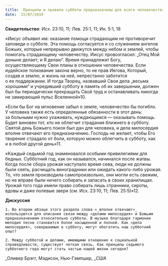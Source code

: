 ```yaml
---
title:  Принципы и правила субботы предназначены для всего человечества
date:  15/07/2019
---
```


**Свидетельство**: Исх. 23:10, 11; Лев. 25:1, 11; Ин. 5:1, 18

«Иисус объявил им: оказание помощи страдающим не противоречит заповеди о субботе. Эта помощь согласуется и со служением ангелов Божьих, которые непрерывно движутся между небом и землей, чтобы помогать страдающему человечеству. Иисус провозгласил: „Отец Мой доныне делает; и Я делаю“. Время принадлежит Богу, осуществляющему Свои планы в отношении человечества. Если иудейское толкование закона верно, то не прав Иегова, Который, создав и землю, и жизнь на ней, непрестанно заботится о ее поддержании. И тогда Творец, назвавший Свои дела „весьма хорошими“ и учредивший субботу в память об их завершении, должен был бы периодически прекращать Свой труд и останавливать никогда не замирающий пульс Вселенной»10.

«Если бы Бог на мгновение забыл о земле, человечество бы погибло. У человека также есть определенные обязанности в этот день: за больными нужно ухаживать, нуждающимся — оказывать помощь. Будет виновен тот, кто не облегчит страдания ближнего в субботу. Святой день Божьего покоя был дан для человека, и дела милосердия вполне отвечают его предназначению. Господь не желает, чтобы Его творение страдало от боли, которую можно облегчить в субботу, как и в любой другой день»11.

«Каждый седьмой год знаменовался особыми привилегиями для бедных. Субботний год, как он назывался, начинался после жатвы. Когда после сбора урожая наступало время сева, люди не должны были сеять, расчищать виноградники или ожидать какого-либо урожая. То, что земля производила самопроизвольно, они могли есть свежим, но не вправе были ничего собирать и запасать в своих хранилищах. Урожай того года имели право собирать лишь странники, сироты, вдовы и даже полевые звери (см. Исх. 23:10, 11; Лев. 25:5)»12.

**Дискуссия**

`1.	Во втором абзаце этого раздела слова «_вполне отвечают»_ используются для описания связи между «делами милосердия» и Божьим предназначением относительно субботы. В музыке благодаря гармонии мелодия песни становится более насыщенной и полной. Как «дела милосердия», совершаемые в субботу, могут обогатить наш субботний опыт?`

`2.	Между субботой и делами, имеющими отношение к социальной справедливости, существует четкая связь. Как принципы седьмого субботнего года могут стать частью нашей жизни сегодня?`

_Оливер Брэгг, Мэдисон, Нью-Гэмпшир, __США_